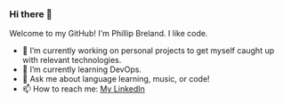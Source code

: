 ### Hi there 👋

Welcome to my GitHub! I'm Phillip Breland. I like code.

- 🔭 I’m currently working on personal projects to get myself caught up with relevant technologies.
- 🌱 I’m currently learning DevOps.
- 💬 Ask me about language learning, music, or code!
- 📫 How to reach me: [My LinkedIn](https://www.linkedin.com/in/phillipbreland)
<!-- - 👯 I’m looking to collaborate on ...
- 🤔 I’m looking for help with ...
- ⚡ Fun fact: -->
